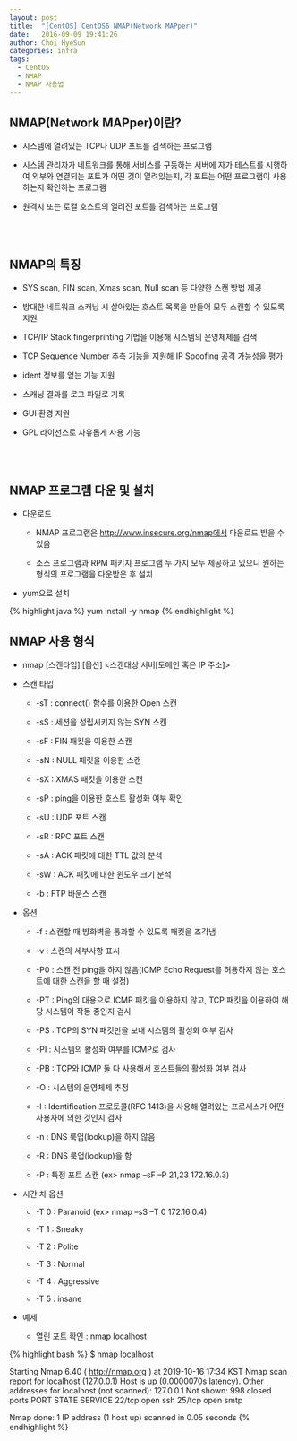 ```yaml
---
layout: post
title:  "[CentOS] CentOS6 NMAP(Network MAPper)"
date:   2016-09-09 19:41:26
author: Choi HyeSun
categories: infra
tags:
  - CentOS
  - NMAP
  - NMAP 사용법
---
```


## NMAP(Network MAPper)이란?

- 시스템에 열려있는 TCP나 UDP 포트를 검색하는 프로그램

- 시스템 관리자가 네트워크를 통해 서비스를 구동하는 서버에 자가 테스트를 시행하여 외부와 연결되는 포트가 어떤 것이 열려있는지, 각 포트는 어떤 프로그램이 사용하는지 확인하는 프로그램

- 원격지 또는 로컬 호스트의 열려진 포트를 검색하는 프로그램

<br>
<br>

## NMAP의 특징

- SYS scan, FIN scan, Xmas scan, Null scan 등 다양한 스캔 방법 제공

- 방대한 네트워크 스캐닝 시 살아있는 호스트 목록을 만들어 모두 스캔할 수 있도록 지원

- TCP/IP Stack fingerprinting 기법을 이용해 시스템의 운영체제를 검색

- TCP Sequence Number 추측 기능을 지원해 IP Spoofing 공격 가능성을 평가

- ident 정보를 얻는 기능 지원

- 스캐닝 결과를 로그 파일로 기록

- GUI 환경 지원

- GPL 라이선스로 자유롭게 사용 가능
  
<br>
<br>

## NMAP 프로그램 다운 및 설치

- 다운로드

  - NMAP 프로그램은 http://www.insecure.org/nmap에서 다운로드 받을 수 있음
  
  - 소스 프로그램과 RPM 패키지 프로그램 두 가지 모두 제공하고 있으니 원하는 형식의 프로그램을 다운받은 후 설치
  
- yum으로 설치

{% highlight java %}
yum install -y nmap
{% endhighlight %}

## NMAP 사용 형식

- nmap \[스캔타입] \[옵션] \<스캔대상 서버\[도메인 혹은 IP 주소]>

- 스캔 타입

  - \-sT : connect() 함수를 이용한 Open 스캔

  - \-sS : 세션을 성립시키지 않는 SYN 스캔

  - \-sF : FIN 패킷을 이용한 스캔

  - \-sN : NULL 패킷을 이용한 스캔

  - \-sX : XMAS 패킷을 이용한 스캔

  - \-sP : ping을 이용한 호스트 활성화 여부 확인

  - \-sU : UDP 포트 스캔

  - \-sR : RPC 포트 스캔

  - \-sA : ACK 패킷에 대한 TTL 값의 분석

  - \-sW : ACK 패킷에 대한 윈도우 크기 분석

  - \-b : FTP 바운스 스캔

- 옵션

  - \-f : 스캔할 때 방화벽을 통과할 수 있도록 패킷을 조각냄

  - \-v : 스캔의 세부사항 표시

  - \-P0 : 스캔 전 ping을 하지 않음(ICMP Echo Request를 허용하지 않는 호스트에 대한 스캔을 할 때 설정)

  - \-PT : Ping의 대용으로 ICMP 패킷을 이용하지 않고, TCP 패킷을 이용하여 해당 시스템이 작동 중인지 검사

  - \-PS : TCP의 SYN 패킷만을 보내 시스템의 활성화 여부 검사

  - \-PI : 시스템의 활성화 여부를 ICMP로 검사

  - \-PB : TCP와 ICMP 둘 다 사용해서 호스트들의 활성화 여부 검사

  - \-O : 시스템의 운영체제 추정

  - \-I : Identification 프로토콜(RFC 1413)을 사용해 열려있는 프로세스가 어떤 사용자에 의한 것인지 검사

  - \-n : DNS 룩업(lookup)을 하지 않음

  - \-R : DNS 룩업(lookup)을 함

  - \-P : 특정 포트 스캔 (ex> nmap –sF –P 21,23 172.16.0.3)

- 시간 차 옵션

  - \-T 0 : Paranoid (ex> nmap –sS –T 0 172.16.0.4)

  - \-T 1 : Sneaky

  - \-T 2 : Polite

  - \-T 3 : Normal

  - \-T 4 : Aggressive

  - \-T 5 : insane

- 예제

  - 열린 포트 확인 : nmap localhost
  
{% highlight bash %}
$ nmap localhost

Starting Nmap 6.40 ( http://nmap.org ) at 2019-10-16 17:34 KST
Nmap scan report for localhost (127.0.0.1)
Host is up (0.0000070s latency).
Other addresses for localhost (not scanned): 127.0.0.1
Not shown: 998 closed ports
PORT   STATE SERVICE
22/tcp open  ssh
25/tcp open  smtp

Nmap done: 1 IP address (1 host up) scanned in 0.05 seconds
{% endhighlight %}
